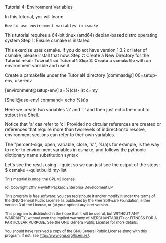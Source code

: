 Tutorial 4: Environment Variables

In this tutorial, you will learn:

    How to use environment variables in csmake

This tutorial requires a 64-bit :inux (amd64) debian-based distro operating system
Step 1: Ensure csmake is installed

This exercise uses csmake.  If you do not have version 1.3.2 or later of csmake, please install that now.
Step 2: Create a New Directory for the Tutorial
mkdir Tutorial4
cd Tutorial4
Step 3: Create a csmakefile with an environment variable and use it

Create a csmakefile under the Tutorial4 directory
[command@]
00=setup-env, use-env
 
[environment@setup-env]
a=%(c)s-list
c=my
 
[Shell@use-env]
command= echo %(a)s

Here we create two variables 'a' and 'c' and then just echo them out to stdout in a Shell. 

Notice that 'a' can refer to 'c'. Provided no circular references are created or references that require more than two levels of indirection to resolve, environment sections can refer to their own variables.

The "percent-sign, open, variable, close, 's'", %(a)s for example, is the way to refer to environment variables in csmake, and follows the pythonic dictionary name substitution syntax

Let's see the result using --quiet so we can just see the output of the steps:
$ csmake --quiet build
my-list

<sub>This material is under the GPL v3 license:

<sub>(c) Copyright 2017 Hewlett Packard Enterprise Development LP

<sub>This program is free software: you can redistribute it and/or modify it
under the terms of the GNU General Public License as published by the
Free Software Foundation, either version 3 of the License, or (at your
option) any later version.

<sub>This program is distributed in the hope that it will be useful,
but WITHOUT ANY WARRANTY; without even the implied warranty of
MERCHANTABILITY or FITNESS FOR A PARTICULAR PURPOSE.  See the GNU General
Public License for more details.

<sub>You should have received a copy of the GNU General Public License
along with this program.  If not, see <http://www.gnu.org/licenses/>.

